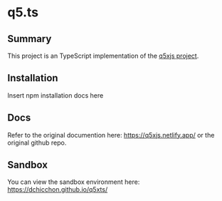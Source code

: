 # q5.ts

## Summary

This project is an TypeScript implementation of the [q5xjs project](https://github.com/LingDong-/q5xjs).

## Installation
Insert npm installation docs here   

## Docs

Refer to the original documention here: https://q5xjs.netlify.app/ or the original github repo.

## Sandbox

You can view the sandbox environment here: https://dchicchon.github.io/q5xts/
